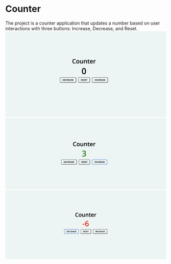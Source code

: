 # Counter
The project is a counter application that updates a number based on user interactions with three buttons: Increase, Decrease, and Reset.
![reset](Reset.jpg)
![increase](Increment.jpg)
![decrease](Decrement.jpg)
